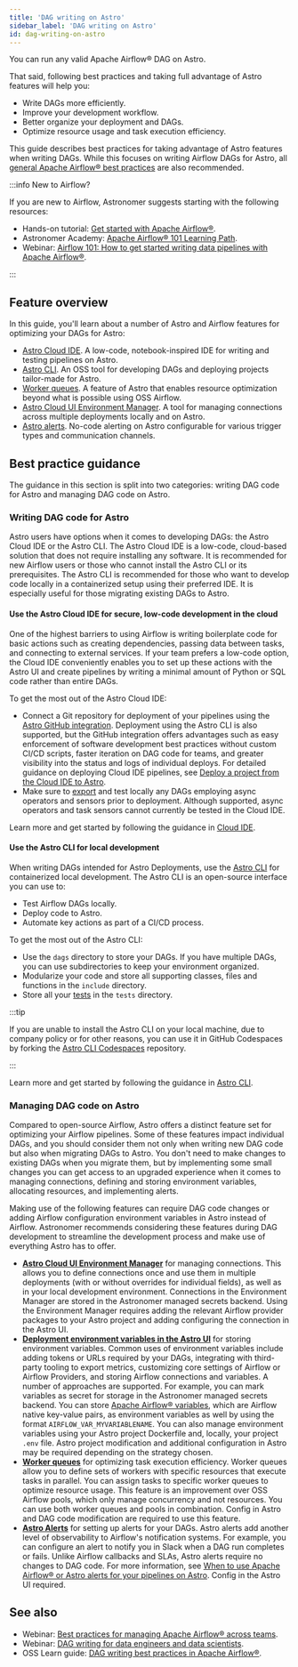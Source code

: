 ```yaml
---
title: 'DAG writing on Astro'
sidebar_label: 'DAG writing on Astro'
id: dag-writing-on-astro
---
```


You can run any valid Apache Airflow® DAG on Astro. 

That said, following best practices and taking full advantage of Astro features will help you:

- Write DAGs more efficiently.
- Improve your development workflow.
- Better organize your deployment and DAGs. 
- Optimize resource usage and task execution efficiency.

This guide describes best practices for taking advantage of Astro features when writing DAGs. While this focuses on writing Airflow DAGs for Astro, all [general Apache Airflow® best practices](https://docs.astronomer.io/learn/dag-best-practices) are also recommended.

:::info New to Airflow?

If you are new to Airflow, Astronomer suggests starting with the following resources:

- Hands-on tutorial: [Get started with Apache Airflow®](https://docs.astronomer.io/learn/get-started-with-airflow).
- Astronomer Academy: [Apache Airflow® 101 Learning Path](https://academy.astronomer.io/path/airflow-101).
- Webinar: [Airflow 101: How to get started writing data pipelines with Apache Airflow®](https://www.astronomer.io/events/webinars/airflow-101-how-to-get-started-writing-data-pipelines-with-apache-airflow-video/).

:::

## Feature overview

In this guide, you'll learn about a number of Astro and Airflow features for optimizing your DAGs for Astro:

- [Astro Cloud IDE](https://docs.astronomer.io/astro/cloud-ide). A low-code, notebook-inspired IDE for writing and testing pipelines on Astro.
- [Astro CLI](overview.md). An OSS tool for developing DAGs and deploying projects tailor-made for Astro.
- [Worker queues](configure-worker-queues.mdx). A feature of Astro that enables resource optimization beyond what is possible using OSS Airflow.
- [Astro Cloud UI Environment Manager](manage-connections-variables.md). A tool for managing connections across multiple deployments locally and on Astro.
- [Astro alerts](alerts.md). No-code alerting on Astro configurable for various trigger types and communication channels.

## Best practice guidance

The guidance in this section is split into two categories: writing DAG code for Astro and managing DAG code on Astro.

### Writing DAG code for Astro

Astro users have options when it comes to developing DAGs: the Astro Cloud IDE or the Astro CLI. The Astro Cloud IDE is a low-code, cloud-based solution that does not require installing any software. It is recommended for new Airflow users or those who cannot install the Astro CLI or its prerequisites. The Astro CLI is recommended for those who want to develop code locally in a containerized setup using their preferred IDE. It is especially useful for those migrating existing DAGs to Astro.

#### Use the Astro Cloud IDE for secure, low-code development in the cloud

One of the highest barriers to using Airflow is writing boilerplate code for basic actions such as creating dependencies, passing data between tasks, and connecting to external services. If your team prefers a low-code option, the Cloud IDE conveniently enables you to set up these actions with the Astro UI and create pipelines by writing a minimal amount of Python or SQL code rather than entire DAGs.

To get the most out of the Astro Cloud IDE:

- Connect a Git repository for deployment of your pipelines using the [Astro GitHub integration](https://www.astronomer.io/docs/astro/deploy-github-integration). Deployment using the Astro CLI is also supported, but the GitHub integration offers advantages such as easy enforcement of software development best practices without custom CI/CD scripts, faster iteration on DAG code for teams, and greater visibility into the status and logs of individual deploys. For detailed guidance on deploying Cloud IDE pipelines, see [Deploy a project from the Cloud IDE to Astro](https://www.astronomer.io/docs/astro/cloud-ide/deploy-project).
- Make sure to [export](https://www.astronomer.io/docs/astro/cloud-ide/deploy-project#export-your-pipelines-to-a-local-astro-project) and test locally any DAGs employing async operators and sensors prior to deployment. Although supported, async operators and task sensors cannot currently be tested in the Cloud IDE.

Learn more and get started by following the guidance in [Cloud IDE](https://www.astronomer.io/docs/astro/cloud-ide).

#### Use the Astro CLI for local development

When writing DAGs intended for Astro Deployments, use the [Astro CLI](https://docs.astronomer.io/astro/cli/install-cli) for containerized local development. The Astro CLI is an open-source interface you can use to:

- Test Airflow DAGs locally.
- Deploy code to Astro.
- Automate key actions as part of a CI/CD process. 

To get the most out of the Astro CLI: 

- Use the `dags` directory to store your DAGs. If you have multiple DAGs, you can use subdirectories to keep your environment organized.
- Modularize your code and store all supporting classes, files and functions in the `include` directory.
- Store all your [tests](#follow-devops-best-practices) in the `tests` directory.

:::tip

If you are unable to install the Astro CLI on your local machine, due to company policy or for other reasons, you can use it in GitHub Codespaces by forking the [Astro CLI Codespaces](https://github.com/astronomer/astro-cli-codespaces) repository.

:::

Learn more and get started by following the guidance in [Astro CLI](https://www.astronomer.io/docs/astro/cli/overview).

### Managing DAG code on Astro

Compared to open-source Airflow, Astro offers a distinct feature set for optimizing your Airflow pipelines. Some of these features impact individual DAGs, and you should consider them not only when writing new DAG code but also when migrating DAGs to Astro. You don't need to make changes to existing DAGs when you migrate them, but by implementing some small changes you can get access to an upgraded experience when it comes to managing connections, defining and storing environment variables, allocating resources, and implementing alerts.

Making use of the following features can require DAG code changes or adding Airflow configuration environment variables in Astro instead of Airflow. Astronomer recommends considering these features during DAG development to streamline the development process and make use of everything Astro has to offer.

- **[Astro Cloud UI Environment Manager](https://docs.astronomer.io/astro/manage-connections-variables)** for managing connections. This allows you to define connections once and use them in multiple deployments (with or without overrides for individual fields), as well as in your local development environment. Connections in the Environment Manager are stored in the Astronomer managed secrets backend. Using the Environment Manager requires adding the relevant Airflow provider packages to your Astro project and adding configuring the connection in the Astro UI.
- **[Deployment environment variables in the Astro UI](environment-variables.md)** for storing environment variables. Common uses of environment variables include adding tokens or URLs required by your DAGs, integrating with third-party tooling to export metrics, customizing core settings of Airflow or Airflow Providers, and storing Airflow connections and variables. A number of approaches are supported. For example, you can mark variables as secret for storage in the Astronomer managed secrets backend. You can store [Apache Airflow® variables](https://docs.astronomer.io/learn/airflow-variables), which are Airflow native key-value pairs, as environment variables as well by using the format `AIRFLOW_VAR_MYVARIABLENAME`. You can also manage environment variables using your Astro project Dockerfile and, locally, your project `.env` file. Astro project modification and additional configuration in Astro may be required depending on the strategy chosen.
- **[Worker queues](https://docs.astronomer.io/astro/configure-worker-queues)** for optimizing task execution efficiency. Worker queues allow you to define sets of workers with specific resources that execute tasks in parallel. You can assign tasks to specific worker queues to optimize resource usage. This feature is an improvement over OSS Airflow pools, which only manage concurrency and not resources. You can use both worker queues and pools in combination. Config in Astro and DAG code modification are required to use this feature.
- **[Astro Alerts](alerts.md)** for setting up alerts for your DAGs. Astro alerts add another level of observability to Airflow's notification systems. For example, you can configure an alert to notify you in Slack when a DAG run completes or fails. Unlike Airflow callbacks and SLAs, Astro alerts require no changes to DAG code. For more information, see [When to use Apache Airflow® or Astro alerts for your pipelines on Astro](airflow-vs-astro-alerts.md). Config in the Astro UI required.

## See also

- Webinar: [Best practices for managing Apache Airflow® across teams](https://www.astronomer.io/events/webinars/best-practices-for-managing-airflow-across-teams-video/).
- Webinar: [DAG writing for data engineers and data scientists](https://www.astronomer.io/events/webinars/dag-writing-for-data-engineers-and-data-scientists-video/).
- OSS Learn guide: [DAG writing best practices in Apache Airflow®](https://docs.astronomer.io/learn/dag-best-practices).
